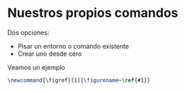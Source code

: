 # Nuestros propios comandos

Dos opciones:

* Pisar un entorno o comando existente
* Crear uno desde cero

Veamos un ejemplo

```latex
\newcommand{\figref}[1]{\figurename~\ref{#1}}
```
